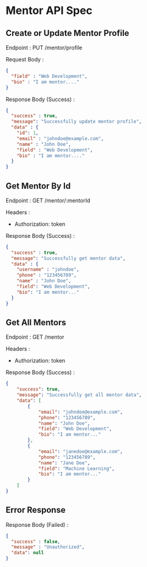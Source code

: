 # Mentor API Spec

## Create or Update Mentor Profile

Endpoint : PUT /mentor/profile

Request Body :

```json
{
  "field" : "Web Development",
  "bio" : "I am mentor...."
}
```

Response Body (Success) :

```json
{
  "success" : true,
  "message": "Successfully update mentor profile",
  "data" : {
    "id": 1,
    "email" : "johndoe@example.com",
    "name" : "John Doe",
    "field" : "Web Development",
    "bio" : "I am mentor...."
  }
}
```

## Get Mentor By Id

Endpoint : GET /mentor/:mentorId

Headers :
- Authorization: token

Response Body (Success) :

```json
{
  "success" : true,
  "message": "Successfully get mentor data",
  "data" : {
    "username" : "johndoe",
    "phone" : "123456789",
    "name" : "John Doe",
    "field": "Web Development",
    "bio": "I am mentor..."
  }
}
```

## Get All Mentors

Endpoint : GET /mentor

Headers :
- Authorization: token

Response Body (Success) :

```json
{
    "success": true,
    "message": "Successfully get all mentor data",
    "data": [
        {
            "email": "johndoe@example.com",
            "phone": "123456789",
            "name": "John Doe",
            "field": "Web Development",
            "bio": "I am mentor..."
        },
        {
            "email": "janedoe@example.com",
            "phone": "123456789",
            "name": "Jane Doe",
            "field": "Machine Learning",
            "bio": "I am mentor..."
        }
    ]
}
```

## Error Response

Response Body (Failed) :

```json
{
  "success" : false,
  "message" : "Unauthorized",
  "data": null
}
```